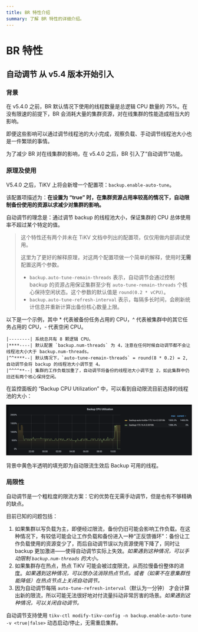 ```yaml
---
title: BR 特性介绍
summary: 了解 BR 特性的详细介绍。
---
```


# BR 特性

## 自动调节 <span class="version-mark">从 v5.4 版本开始引入</span>

### 背景

在 v5.4.0 之前，BR 默认情况下使用的线程数量是总逻辑 CPU 数量的 75%。在没有限速的前提下，BR 会消耗大量的集群资源，对在线集群的性能造成相当大的影响。

即便这些影响可以通过调节线程池的大小完成，观察负载、手动调节线程池大小也是一件繁琐的事情。

为了减少 BR 对在线集群的影响，在 v5.4.0 之后，BR 引入了“自动调节”功能。

### 原理及使用

V5.4.0 之后，TiKV 上将会新增一个配置项：`backup.enable-auto-tune`。

该配置项描述为：**在设置为 “true” 时，在集群资源占用率较高的情况下，自动限制备份使用的资源以求减少对集群的影响。**

自动调节的理念是：通过调节 backup 的线程池大小，保证集群的 CPU 总体使用率不超过某个特定的值。

> 这个特性还有两个并未在 TiKV 文档中列出的配置项，仅仅用做内部调试使用。
>
> 这里为了更好的解释原理，对这两个配置项做一个简单的解释，使用时**无需**配置这两个参数。
> 
> - `backup.auto-tune-remain-threads` 表示，自动调节会通过控制 backup 的资源占用保证集群至少有 `auto-tune-remain-threads` 个核心保持空闲状态。这个参数的默认值是 `round(0.2 * vCPU)`。
> - `backup.auto-tune-refresh-interval` 表示，每隔多长时间，会刷新统计信息并重新计算出备份核心数量上限。

以下是一个示例，其中 * 代表被备份任务占用的 CPU，^ 代表被集群中的其它任务占用的 CPU，- 代表空闲 CPU。

```
|--------| 系统总共有 8 颗逻辑 CPU。
|****----| 默认配置 `backup.num-threads` 为 4，注意在任何时候自动调节都不会让线程池大小大于 backup.num-threads。
|^^****--| 默认情况下，`auto-tune-remain-threads` = round(8 * 0.2) = 2, 自动调节会将 backup 的线程池大小调节至 4。
|^^^^**--| 集群的工作负载加重了，自动调节将备份的线程池大小调节至 2，如此集群中仍旧还有两个核心保持空闲。
```

在监控面板的 “Backup CPU Utilization” 中，可以看到自动限流目前选择的线程池的大小：

![Grafana dashboard example of backup auto-tune metrics](/media/br/backup-auto-throttle.png)

背景中黄色半透明的填充即为自动限流生效后 Backup 可用的线程。

### 局限性

自动调节是一个粗粒度的限流方案：它的优势在无需手动调节，但是也有不够精确的缺点。

目前已知的问题包括：

1. 如果集群以写负载为主，即便经过限流，备份仍旧可能会影响工作负载。在这种情况下，有较低可能会让工作负载和备份进入一种“正反馈循环”：备份让工作负载使用的资源变少了，而后自动调节误以为资源使用下降了，同时让 backup 更加激进——使得自动调节实际上失效。*如果遇到这种情况，可以手动限制 `backup.num-threads` 的大小。*
2. 如果集群存在热点，热点 TiKV 可能会被过度限流，从而拉慢备份整体的进度。*如果遇到这种情况，可以想办法消除热点节点。或者（如果不在意集群性能降低）在热点节点上关闭自动调节。*
3. 因为自动调节每隔 `auto-tune-refresh-interval`（默认为一分钟） 才会计算出新的限流，所以可能无法很好地对付流量抖动非常厉害的场景。*如果遇到这种情况，可以关闭自动调节。*

自动调节支持使用 `tikv-ctl modify-tikv-config -n backup.enable-auto-tune -v <true|false>` 动态启动/停止，无需重启集群。

